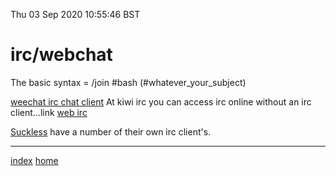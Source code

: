 Thu 03 Sep 2020 10:55:46 BST

# irc/webchat

The basic syntax = /join #bash (#whatever_your_subject) 

[weechat irc chat client](https://www.youtube.com/watch?v=SEAne0vihac)
At kiwi irc you can access irc online without an irc client...link [web irc](https://kiwiirc.com/) 

[Suckless](https://suckless.org) have a number of their own irc client's.
___
[index](./index-file.md)
[home](./home.md) 


